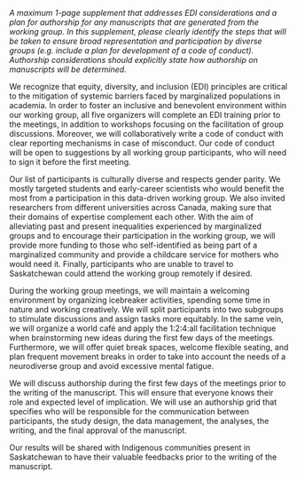 *A maximum 1-page supplement that addresses EDI considerations and a plan for authorship for any manuscripts that are generated from the working group. In this supplement, please clearly identify the steps that will be taken to ensure broad representation and participation by diverse groups (e.g. include a plan for development of a code of conduct). Authorship considerations should explicitly state how authorship on manuscripts will be determined.*

We recognize that equity, diversity, and inclusion (EDI) principles are critical to the mitigation of systemic barriers faced by marginalized populations in academia. In order to foster an inclusive and benevolent environment within our working group, all five organizers will complete an EDI training prior to the meetings, in addition to workshops focusing on the facilitation of group discussions. Moreover, we will collaboratively write a code of conduct with clear reporting mechanisms in case of misconduct. Our code of conduct will be open to suggestions by all working group participants, who will need to sign it before the first meeting. 

Our list of participants is culturally diverse and respects gender parity. We mostly targeted students and early-career scientists who would benefit the most from a participation in this data-driven working group. We also invited researchers from different universities across Canada, making sure that their domains of expertise complement each other. With the aim of alleviating past and present inequalities experienced by marginalized groups and to encourage their participation in the working group, we will provide more funding to those who self-identified as being part of a marginalized community and provide a childcare service for mothers who would need it. Finally, participants who are unable to travel to Saskatchewan could attend the working group remotely if desired. 

During the working group meetings, we will maintain a welcoming environment by organizing icebreaker activities, spending some time in nature and working creatively. We will split participants into two subgroups to stimulate discussions and assign tasks more equitably. In the same vein, we will organize a world café and apply the 1:2:4:all facilitation technique when brainstorming new ideas during the first few days of the meetings. Furthermore, we will offer quiet break spaces, welcome flexible seating, and plan frequent movement breaks in order to take into account the needs of a neurodiverse group and avoid excessive mental fatigue. 

We will discuss authorship during the first few days of the meetings prior to the writing of the manuscript. This will ensure that everyone knows their role and expected level of implication. We will use an authorship grid that specifies who will be responsible for the communication between participants, the study design, the data management, the analyses, the writing, and the final approval of the manuscript. 

Our results will be shared with Indigenous communities present in Saskatchewan to have their valuable feedbacks prior to the writing of the manuscript. 
